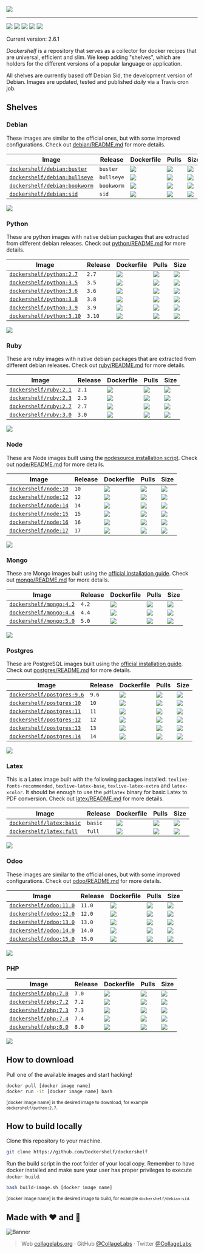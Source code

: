 ![](https://rawcdn.githack.com/Dockershelf/dockershelf/91d2963fe6771cf92350fd81b27572370381b074/images/banner.svg)

---

[![](https://img.shields.io/github/release/Dockershelf/dockershelf.svg)](https://github.com/Dockershelf/dockershelf/releases) [![](https://img.shields.io/travis/Dockershelf/dockershelf.svg)](https://travis-ci.org/Dockershelf/dockershelf) [![](https://img.shields.io/github/issues-raw/Dockershelf/dockershelf/in%20progress.svg?label=in%20progress)](https://github.com/Dockershelf/dockershelf/issues?q=is%3Aissue+is%3Aopen+label%3A%22in+progress%22) [![](https://badges.gitter.im/Dockershelf/dockershelf.svg)](https://gitter.im/Dockershelf/dockershelf) [![](https://cla-assistant.io/readme/badge/Dockershelf/dockershelf)](https://cla-assistant.io/Dockershelf/dockershelf)

Current version: 2.6.1

*Dockershelf* is a repository that serves as a collector for docker recipes that are universal, efficient and slim. We keep adding "shelves", which are holders for the different versions of a popular language or application.

All shelves are currently based off Debian Sid, the development version of Debian. Images are updated, tested and published *daily* via a Travis cron job.

## Shelves

### Debian

These images are similar to the official ones, but with some improved configurations. Check out [debian/README.md](https://github.com/Dockershelf/dockershelf/blob/master/debian/README.md) for more details.

|Image  |Release  |Dockerfile  |Pulls   |Size  |
|-------|---------|------------|--------|------|
|[`dockershelf/debian:buster`](https://hub.docker.com/r/dockershelf/debian)|`buster`|[![](https://img.shields.io/badge/-debian%2Fbuster%2FDockerfile-blue.svg?colorA=22313f&colorB=4a637b&cacheSeconds=900&logo=docker)](https://github.com/Dockershelf/dockershelf/blob/master/debian/buster/Dockerfile)|[![](https://img.shields.io/docker/pulls/dockershelf/debian?colorA=22313f&colorB=4a637b&cacheSeconds=900)](https://hub.docker.com/r/dockershelf/debian)|[![](https://img.shields.io/docker/image-size/dockershelf/debian/buster.svg?colorA=22313f&colorB=4a637b&cacheSeconds=900)](https://hub.docker.com/r/dockershelf/debian)|
|[`dockershelf/debian:bullseye`](https://hub.docker.com/r/dockershelf/debian)|`bullseye`|[![](https://img.shields.io/badge/-debian%2Fbullseye%2FDockerfile-blue.svg?colorA=22313f&colorB=4a637b&cacheSeconds=900&logo=docker)](https://github.com/Dockershelf/dockershelf/blob/master/debian/bullseye/Dockerfile)|[![](https://img.shields.io/docker/pulls/dockershelf/debian?colorA=22313f&colorB=4a637b&cacheSeconds=900)](https://hub.docker.com/r/dockershelf/debian)|[![](https://img.shields.io/docker/image-size/dockershelf/debian/bullseye.svg?colorA=22313f&colorB=4a637b&cacheSeconds=900)](https://hub.docker.com/r/dockershelf/debian)|
|[`dockershelf/debian:bookworm`](https://hub.docker.com/r/dockershelf/debian)|`bookworm`|[![](https://img.shields.io/badge/-debian%2Fbookworm%2FDockerfile-blue.svg?colorA=22313f&colorB=4a637b&cacheSeconds=900&logo=docker)](https://github.com/Dockershelf/dockershelf/blob/master/debian/bookworm/Dockerfile)|[![](https://img.shields.io/docker/pulls/dockershelf/debian?colorA=22313f&colorB=4a637b&cacheSeconds=900)](https://hub.docker.com/r/dockershelf/debian)|[![](https://img.shields.io/docker/image-size/dockershelf/debian/bookworm.svg?colorA=22313f&colorB=4a637b&cacheSeconds=900)](https://hub.docker.com/r/dockershelf/debian)|
|[`dockershelf/debian:sid`](https://hub.docker.com/r/dockershelf/debian)|`sid`|[![](https://img.shields.io/badge/-debian%2Fsid%2FDockerfile-blue.svg?colorA=22313f&colorB=4a637b&cacheSeconds=900&logo=docker)](https://github.com/Dockershelf/dockershelf/blob/master/debian/sid/Dockerfile)|[![](https://img.shields.io/docker/pulls/dockershelf/debian?colorA=22313f&colorB=4a637b&cacheSeconds=900)](https://hub.docker.com/r/dockershelf/debian)|[![](https://img.shields.io/docker/image-size/dockershelf/debian/sid.svg?colorA=22313f&colorB=4a637b&cacheSeconds=900)](https://hub.docker.com/r/dockershelf/debian)|

![](https://rawcdn.githack.com/Dockershelf/dockershelf/91d2963fe6771cf92350fd81b27572370381b074/images/table.svg)

### Python

These are python images with native debian packages that are extracted from different debian releases. Check out [python/README.md](https://github.com/Dockershelf/dockershelf/blob/master/python/README.md) for more details.

|Image  |Release  |Dockerfile  |Pulls   |Size  |
|-------|---------|------------|--------|------|
|[`dockershelf/python:2.7`](https://hub.docker.com/r/dockershelf/python)|`2.7`|[![](https://img.shields.io/badge/-python%2F2.7%2FDockerfile-blue.svg?colorA=22313f&colorB=4a637b&cacheSeconds=900&logo=docker)](https://github.com/Dockershelf/dockershelf/blob/master/python/2.7/Dockerfile)|[![](https://img.shields.io/docker/pulls/dockershelf/python?colorA=22313f&colorB=4a637b&cacheSeconds=900)](https://hub.docker.com/r/dockershelf/python)|[![](https://img.shields.io/docker/image-size/dockershelf/python/2.7.svg?colorA=22313f&colorB=4a637b&cacheSeconds=900)](https://hub.docker.com/r/dockershelf/python)|
|[`dockershelf/python:3.5`](https://hub.docker.com/r/dockershelf/python)|`3.5`|[![](https://img.shields.io/badge/-python%2F3.5%2FDockerfile-blue.svg?colorA=22313f&colorB=4a637b&cacheSeconds=900&logo=docker)](https://github.com/Dockershelf/dockershelf/blob/master/python/3.5/Dockerfile)|[![](https://img.shields.io/docker/pulls/dockershelf/python?colorA=22313f&colorB=4a637b&cacheSeconds=900)](https://hub.docker.com/r/dockershelf/python)|[![](https://img.shields.io/docker/image-size/dockershelf/python/3.5.svg?colorA=22313f&colorB=4a637b&cacheSeconds=900)](https://hub.docker.com/r/dockershelf/python)|
|[`dockershelf/python:3.6`](https://hub.docker.com/r/dockershelf/python)|`3.6`|[![](https://img.shields.io/badge/-python%2F3.6%2FDockerfile-blue.svg?colorA=22313f&colorB=4a637b&cacheSeconds=900&logo=docker)](https://github.com/Dockershelf/dockershelf/blob/master/python/3.6/Dockerfile)|[![](https://img.shields.io/docker/pulls/dockershelf/python?colorA=22313f&colorB=4a637b&cacheSeconds=900)](https://hub.docker.com/r/dockershelf/python)|[![](https://img.shields.io/docker/image-size/dockershelf/python/3.6.svg?colorA=22313f&colorB=4a637b&cacheSeconds=900)](https://hub.docker.com/r/dockershelf/python)|
|[`dockershelf/python:3.8`](https://hub.docker.com/r/dockershelf/python)|`3.8`|[![](https://img.shields.io/badge/-python%2F3.8%2FDockerfile-blue.svg?colorA=22313f&colorB=4a637b&cacheSeconds=900&logo=docker)](https://github.com/Dockershelf/dockershelf/blob/master/python/3.8/Dockerfile)|[![](https://img.shields.io/docker/pulls/dockershelf/python?colorA=22313f&colorB=4a637b&cacheSeconds=900)](https://hub.docker.com/r/dockershelf/python)|[![](https://img.shields.io/docker/image-size/dockershelf/python/3.8.svg?colorA=22313f&colorB=4a637b&cacheSeconds=900)](https://hub.docker.com/r/dockershelf/python)|
|[`dockershelf/python:3.9`](https://hub.docker.com/r/dockershelf/python)|`3.9`|[![](https://img.shields.io/badge/-python%2F3.9%2FDockerfile-blue.svg?colorA=22313f&colorB=4a637b&cacheSeconds=900&logo=docker)](https://github.com/Dockershelf/dockershelf/blob/master/python/3.9/Dockerfile)|[![](https://img.shields.io/docker/pulls/dockershelf/python?colorA=22313f&colorB=4a637b&cacheSeconds=900)](https://hub.docker.com/r/dockershelf/python)|[![](https://img.shields.io/docker/image-size/dockershelf/python/3.9.svg?colorA=22313f&colorB=4a637b&cacheSeconds=900)](https://hub.docker.com/r/dockershelf/python)|
|[`dockershelf/python:3.10`](https://hub.docker.com/r/dockershelf/python)|`3.10`|[![](https://img.shields.io/badge/-python%2F3.10%2FDockerfile-blue.svg?colorA=22313f&colorB=4a637b&cacheSeconds=900&logo=docker)](https://github.com/Dockershelf/dockershelf/blob/master/python/3.10/Dockerfile)|[![](https://img.shields.io/docker/pulls/dockershelf/python?colorA=22313f&colorB=4a637b&cacheSeconds=900)](https://hub.docker.com/r/dockershelf/python)|[![](https://img.shields.io/docker/image-size/dockershelf/python/3.10.svg?colorA=22313f&colorB=4a637b&cacheSeconds=900)](https://hub.docker.com/r/dockershelf/python)|

![](https://rawcdn.githack.com/Dockershelf/dockershelf/91d2963fe6771cf92350fd81b27572370381b074/images/table.svg)

### Ruby

These are ruby images with native debian packages that are extracted from different debian releases. Check out [ruby/README.md](https://github.com/Dockershelf/dockershelf/blob/master/ruby/README.md) for more details.

|Image  |Release  |Dockerfile  |Pulls   |Size  |
|-------|---------|------------|--------|------|
|[`dockershelf/ruby:2.1`](https://hub.docker.com/r/dockershelf/ruby)|`2.1`|[![](https://img.shields.io/badge/-ruby%2F2.1%2FDockerfile-blue.svg?colorA=22313f&colorB=4a637b&cacheSeconds=900&logo=docker)](https://github.com/Dockershelf/dockershelf/blob/master/ruby/2.1/Dockerfile)|[![](https://img.shields.io/docker/pulls/dockershelf/ruby?colorA=22313f&colorB=4a637b&cacheSeconds=900)](https://hub.docker.com/r/dockershelf/ruby)|[![](https://img.shields.io/docker/image-size/dockershelf/ruby/2.1.svg?colorA=22313f&colorB=4a637b&cacheSeconds=900)](https://hub.docker.com/r/dockershelf/ruby)|
|[`dockershelf/ruby:2.3`](https://hub.docker.com/r/dockershelf/ruby)|`2.3`|[![](https://img.shields.io/badge/-ruby%2F2.3%2FDockerfile-blue.svg?colorA=22313f&colorB=4a637b&cacheSeconds=900&logo=docker)](https://github.com/Dockershelf/dockershelf/blob/master/ruby/2.3/Dockerfile)|[![](https://img.shields.io/docker/pulls/dockershelf/ruby?colorA=22313f&colorB=4a637b&cacheSeconds=900)](https://hub.docker.com/r/dockershelf/ruby)|[![](https://img.shields.io/docker/image-size/dockershelf/ruby/2.3.svg?colorA=22313f&colorB=4a637b&cacheSeconds=900)](https://hub.docker.com/r/dockershelf/ruby)|
|[`dockershelf/ruby:2.7`](https://hub.docker.com/r/dockershelf/ruby)|`2.7`|[![](https://img.shields.io/badge/-ruby%2F2.7%2FDockerfile-blue.svg?colorA=22313f&colorB=4a637b&cacheSeconds=900&logo=docker)](https://github.com/Dockershelf/dockershelf/blob/master/ruby/2.7/Dockerfile)|[![](https://img.shields.io/docker/pulls/dockershelf/ruby?colorA=22313f&colorB=4a637b&cacheSeconds=900)](https://hub.docker.com/r/dockershelf/ruby)|[![](https://img.shields.io/docker/image-size/dockershelf/ruby/2.7.svg?colorA=22313f&colorB=4a637b&cacheSeconds=900)](https://hub.docker.com/r/dockershelf/ruby)|
|[`dockershelf/ruby:3.0`](https://hub.docker.com/r/dockershelf/ruby)|`3.0`|[![](https://img.shields.io/badge/-ruby%2F3.0%2FDockerfile-blue.svg?colorA=22313f&colorB=4a637b&cacheSeconds=900&logo=docker)](https://github.com/Dockershelf/dockershelf/blob/master/ruby/3.0/Dockerfile)|[![](https://img.shields.io/docker/pulls/dockershelf/ruby?colorA=22313f&colorB=4a637b&cacheSeconds=900)](https://hub.docker.com/r/dockershelf/ruby)|[![](https://img.shields.io/docker/image-size/dockershelf/ruby/3.0.svg?colorA=22313f&colorB=4a637b&cacheSeconds=900)](https://hub.docker.com/r/dockershelf/ruby)|

![](https://rawcdn.githack.com/Dockershelf/dockershelf/91d2963fe6771cf92350fd81b27572370381b074/images/table.svg)

### Node

These are Node images built using the [nodesource installation script](https://nodejs.org/en/download/package-manager/#debian-and-ubuntu-based-linux-distributions). Check out [node/README.md](https://github.com/Dockershelf/dockershelf/blob/master/node/README.md) for more details.

|Image  |Release  |Dockerfile  |Pulls   |Size  |
|-------|---------|------------|--------|------|
|[`dockershelf/node:10`](https://hub.docker.com/r/dockershelf/node)|`10`|[![](https://img.shields.io/badge/-node%2F10%2FDockerfile-blue.svg?colorA=22313f&colorB=4a637b&cacheSeconds=900&logo=docker)](https://github.com/Dockershelf/dockershelf/blob/master/node/10/Dockerfile)|[![](https://img.shields.io/docker/pulls/dockershelf/node?colorA=22313f&colorB=4a637b&cacheSeconds=900)](https://hub.docker.com/r/dockershelf/node)|[![](https://img.shields.io/docker/image-size/dockershelf/node/10.svg?colorA=22313f&colorB=4a637b&cacheSeconds=900)](https://hub.docker.com/r/dockershelf/node)|
|[`dockershelf/node:12`](https://hub.docker.com/r/dockershelf/node)|`12`|[![](https://img.shields.io/badge/-node%2F12%2FDockerfile-blue.svg?colorA=22313f&colorB=4a637b&cacheSeconds=900&logo=docker)](https://github.com/Dockershelf/dockershelf/blob/master/node/12/Dockerfile)|[![](https://img.shields.io/docker/pulls/dockershelf/node?colorA=22313f&colorB=4a637b&cacheSeconds=900)](https://hub.docker.com/r/dockershelf/node)|[![](https://img.shields.io/docker/image-size/dockershelf/node/12.svg?colorA=22313f&colorB=4a637b&cacheSeconds=900)](https://hub.docker.com/r/dockershelf/node)|
|[`dockershelf/node:14`](https://hub.docker.com/r/dockershelf/node)|`14`|[![](https://img.shields.io/badge/-node%2F14%2FDockerfile-blue.svg?colorA=22313f&colorB=4a637b&cacheSeconds=900&logo=docker)](https://github.com/Dockershelf/dockershelf/blob/master/node/14/Dockerfile)|[![](https://img.shields.io/docker/pulls/dockershelf/node?colorA=22313f&colorB=4a637b&cacheSeconds=900)](https://hub.docker.com/r/dockershelf/node)|[![](https://img.shields.io/docker/image-size/dockershelf/node/14.svg?colorA=22313f&colorB=4a637b&cacheSeconds=900)](https://hub.docker.com/r/dockershelf/node)|
|[`dockershelf/node:15`](https://hub.docker.com/r/dockershelf/node)|`15`|[![](https://img.shields.io/badge/-node%2F15%2FDockerfile-blue.svg?colorA=22313f&colorB=4a637b&cacheSeconds=900&logo=docker)](https://github.com/Dockershelf/dockershelf/blob/master/node/15/Dockerfile)|[![](https://img.shields.io/docker/pulls/dockershelf/node?colorA=22313f&colorB=4a637b&cacheSeconds=900)](https://hub.docker.com/r/dockershelf/node)|[![](https://img.shields.io/docker/image-size/dockershelf/node/15.svg?colorA=22313f&colorB=4a637b&cacheSeconds=900)](https://hub.docker.com/r/dockershelf/node)|
|[`dockershelf/node:16`](https://hub.docker.com/r/dockershelf/node)|`16`|[![](https://img.shields.io/badge/-node%2F16%2FDockerfile-blue.svg?colorA=22313f&colorB=4a637b&cacheSeconds=900&logo=docker)](https://github.com/Dockershelf/dockershelf/blob/master/node/16/Dockerfile)|[![](https://img.shields.io/docker/pulls/dockershelf/node?colorA=22313f&colorB=4a637b&cacheSeconds=900)](https://hub.docker.com/r/dockershelf/node)|[![](https://img.shields.io/docker/image-size/dockershelf/node/16.svg?colorA=22313f&colorB=4a637b&cacheSeconds=900)](https://hub.docker.com/r/dockershelf/node)|
|[`dockershelf/node:17`](https://hub.docker.com/r/dockershelf/node)|`17`|[![](https://img.shields.io/badge/-node%2F17%2FDockerfile-blue.svg?colorA=22313f&colorB=4a637b&cacheSeconds=900&logo=docker)](https://github.com/Dockershelf/dockershelf/blob/master/node/17/Dockerfile)|[![](https://img.shields.io/docker/pulls/dockershelf/node?colorA=22313f&colorB=4a637b&cacheSeconds=900)](https://hub.docker.com/r/dockershelf/node)|[![](https://img.shields.io/docker/image-size/dockershelf/node/17.svg?colorA=22313f&colorB=4a637b&cacheSeconds=900)](https://hub.docker.com/r/dockershelf/node)|

![](https://rawcdn.githack.com/Dockershelf/dockershelf/91d2963fe6771cf92350fd81b27572370381b074/images/table.svg)

### Mongo

These are Mongo images built using the [official installation guide](https://docs.mongodb.com/manual/tutorial/install-mongodb-on-debian/). Check out [mongo/README.md](https://github.com/Dockershelf/dockershelf/blob/master/mongo/README.md) for more details.

|Image  |Release  |Dockerfile  |Pulls   |Size  |
|-------|---------|------------|--------|------|
|[`dockershelf/mongo:4.2`](https://hub.docker.com/r/dockershelf/mongo)|`4.2`|[![](https://img.shields.io/badge/-mongo%2F4.2%2FDockerfile-blue.svg?colorA=22313f&colorB=4a637b&cacheSeconds=900&logo=docker)](https://github.com/Dockershelf/dockershelf/blob/master/mongo/4.2/Dockerfile)|[![](https://img.shields.io/docker/pulls/dockershelf/mongo?colorA=22313f&colorB=4a637b&cacheSeconds=900)](https://hub.docker.com/r/dockershelf/mongo)|[![](https://img.shields.io/docker/image-size/dockershelf/mongo/4.2.svg?colorA=22313f&colorB=4a637b&cacheSeconds=900)](https://hub.docker.com/r/dockershelf/mongo)|
|[`dockershelf/mongo:4.4`](https://hub.docker.com/r/dockershelf/mongo)|`4.4`|[![](https://img.shields.io/badge/-mongo%2F4.4%2FDockerfile-blue.svg?colorA=22313f&colorB=4a637b&cacheSeconds=900&logo=docker)](https://github.com/Dockershelf/dockershelf/blob/master/mongo/4.4/Dockerfile)|[![](https://img.shields.io/docker/pulls/dockershelf/mongo?colorA=22313f&colorB=4a637b&cacheSeconds=900)](https://hub.docker.com/r/dockershelf/mongo)|[![](https://img.shields.io/docker/image-size/dockershelf/mongo/4.4.svg?colorA=22313f&colorB=4a637b&cacheSeconds=900)](https://hub.docker.com/r/dockershelf/mongo)|
|[`dockershelf/mongo:5.0`](https://hub.docker.com/r/dockershelf/mongo)|`5.0`|[![](https://img.shields.io/badge/-mongo%2F5.0%2FDockerfile-blue.svg?colorA=22313f&colorB=4a637b&cacheSeconds=900&logo=docker)](https://github.com/Dockershelf/dockershelf/blob/master/mongo/5.0/Dockerfile)|[![](https://img.shields.io/docker/pulls/dockershelf/mongo?colorA=22313f&colorB=4a637b&cacheSeconds=900)](https://hub.docker.com/r/dockershelf/mongo)|[![](https://img.shields.io/docker/image-size/dockershelf/mongo/5.0.svg?colorA=22313f&colorB=4a637b&cacheSeconds=900)](https://hub.docker.com/r/dockershelf/mongo)|

![](https://rawcdn.githack.com/Dockershelf/dockershelf/91d2963fe6771cf92350fd81b27572370381b074/images/table.svg)

### Postgres

These are PostgreSQL images built using the [official installation guide](https://www.postgresql.org/download/linux/debian/). Check out [postgres/README.md](https://github.com/Dockershelf/dockershelf/blob/master/postgres/README.md) for more details.

|Image  |Release  |Dockerfile  |Pulls   |Size  |
|-------|---------|------------|--------|------|
|[`dockershelf/postgres:9.6`](https://hub.docker.com/r/dockershelf/postgres)|`9.6`|[![](https://img.shields.io/badge/-postgres%2F9.6%2FDockerfile-blue.svg?colorA=22313f&colorB=4a637b&cacheSeconds=900&logo=docker)](https://github.com/Dockershelf/dockershelf/blob/master/postgres/9.6/Dockerfile)|[![](https://img.shields.io/docker/pulls/dockershelf/postgres?colorA=22313f&colorB=4a637b&cacheSeconds=900)](https://hub.docker.com/r/dockershelf/postgres)|[![](https://img.shields.io/docker/image-size/dockershelf/postgres/9.6.svg?colorA=22313f&colorB=4a637b&cacheSeconds=900)](https://hub.docker.com/r/dockershelf/postgres)|
|[`dockershelf/postgres:10`](https://hub.docker.com/r/dockershelf/postgres)|`10`|[![](https://img.shields.io/badge/-postgres%2F10%2FDockerfile-blue.svg?colorA=22313f&colorB=4a637b&cacheSeconds=900&logo=docker)](https://github.com/Dockershelf/dockershelf/blob/master/postgres/10/Dockerfile)|[![](https://img.shields.io/docker/pulls/dockershelf/postgres?colorA=22313f&colorB=4a637b&cacheSeconds=900)](https://hub.docker.com/r/dockershelf/postgres)|[![](https://img.shields.io/docker/image-size/dockershelf/postgres/10.svg?colorA=22313f&colorB=4a637b&cacheSeconds=900)](https://hub.docker.com/r/dockershelf/postgres)|
|[`dockershelf/postgres:11`](https://hub.docker.com/r/dockershelf/postgres)|`11`|[![](https://img.shields.io/badge/-postgres%2F11%2FDockerfile-blue.svg?colorA=22313f&colorB=4a637b&cacheSeconds=900&logo=docker)](https://github.com/Dockershelf/dockershelf/blob/master/postgres/11/Dockerfile)|[![](https://img.shields.io/docker/pulls/dockershelf/postgres?colorA=22313f&colorB=4a637b&cacheSeconds=900)](https://hub.docker.com/r/dockershelf/postgres)|[![](https://img.shields.io/docker/image-size/dockershelf/postgres/11.svg?colorA=22313f&colorB=4a637b&cacheSeconds=900)](https://hub.docker.com/r/dockershelf/postgres)|
|[`dockershelf/postgres:12`](https://hub.docker.com/r/dockershelf/postgres)|`12`|[![](https://img.shields.io/badge/-postgres%2F12%2FDockerfile-blue.svg?colorA=22313f&colorB=4a637b&cacheSeconds=900&logo=docker)](https://github.com/Dockershelf/dockershelf/blob/master/postgres/12/Dockerfile)|[![](https://img.shields.io/docker/pulls/dockershelf/postgres?colorA=22313f&colorB=4a637b&cacheSeconds=900)](https://hub.docker.com/r/dockershelf/postgres)|[![](https://img.shields.io/docker/image-size/dockershelf/postgres/12.svg?colorA=22313f&colorB=4a637b&cacheSeconds=900)](https://hub.docker.com/r/dockershelf/postgres)|
|[`dockershelf/postgres:13`](https://hub.docker.com/r/dockershelf/postgres)|`13`|[![](https://img.shields.io/badge/-postgres%2F13%2FDockerfile-blue.svg?colorA=22313f&colorB=4a637b&cacheSeconds=900&logo=docker)](https://github.com/Dockershelf/dockershelf/blob/master/postgres/13/Dockerfile)|[![](https://img.shields.io/docker/pulls/dockershelf/postgres?colorA=22313f&colorB=4a637b&cacheSeconds=900)](https://hub.docker.com/r/dockershelf/postgres)|[![](https://img.shields.io/docker/image-size/dockershelf/postgres/13.svg?colorA=22313f&colorB=4a637b&cacheSeconds=900)](https://hub.docker.com/r/dockershelf/postgres)|
|[`dockershelf/postgres:14`](https://hub.docker.com/r/dockershelf/postgres)|`14`|[![](https://img.shields.io/badge/-postgres%2F14%2FDockerfile-blue.svg?colorA=22313f&colorB=4a637b&cacheSeconds=900&logo=docker)](https://github.com/Dockershelf/dockershelf/blob/master/postgres/14/Dockerfile)|[![](https://img.shields.io/docker/pulls/dockershelf/postgres?colorA=22313f&colorB=4a637b&cacheSeconds=900)](https://hub.docker.com/r/dockershelf/postgres)|[![](https://img.shields.io/docker/image-size/dockershelf/postgres/14.svg?colorA=22313f&colorB=4a637b&cacheSeconds=900)](https://hub.docker.com/r/dockershelf/postgres)|

![](https://rawcdn.githack.com/Dockershelf/dockershelf/91d2963fe6771cf92350fd81b27572370381b074/images/table.svg)

### Latex

This is a Latex image built with the following packages installed: `texlive-fonts-recommended`, `texlive-latex-base`, `texlive-latex-extra` and `latex-xcolor`. It should be enough to use the `pdflatex` binary for basic Latex to PDF conversion. Check out [latex/README.md](https://github.com/Dockershelf/dockershelf/blob/master/latex/README.md) for more details.

|Image  |Release  |Dockerfile  |Pulls   |Size  |
|-------|---------|------------|--------|------|
|[`dockershelf/latex:basic`](https://hub.docker.com/r/dockershelf/latex)|`basic`|[![](https://img.shields.io/badge/-latex%2Fbasic%2FDockerfile-blue.svg?colorA=22313f&colorB=4a637b&cacheSeconds=900&logo=docker)](https://github.com/Dockershelf/dockershelf/blob/master/latex/basic/Dockerfile)|[![](https://img.shields.io/docker/pulls/dockershelf/latex?colorA=22313f&colorB=4a637b&cacheSeconds=900)](https://hub.docker.com/r/dockershelf/latex)|[![](https://img.shields.io/docker/image-size/dockershelf/latex/basic.svg?colorA=22313f&colorB=4a637b&cacheSeconds=900)](https://hub.docker.com/r/dockershelf/latex)|
|[`dockershelf/latex:full`](https://hub.docker.com/r/dockershelf/latex)|`full`|[![](https://img.shields.io/badge/-latex%2Ffull%2FDockerfile-blue.svg?colorA=22313f&colorB=4a637b&cacheSeconds=900&logo=docker)](https://github.com/Dockershelf/dockershelf/blob/master/latex/full/Dockerfile)|[![](https://img.shields.io/docker/pulls/dockershelf/latex?colorA=22313f&colorB=4a637b&cacheSeconds=900)](https://hub.docker.com/r/dockershelf/latex)|[![](https://img.shields.io/docker/image-size/dockershelf/latex/full.svg?colorA=22313f&colorB=4a637b&cacheSeconds=900)](https://hub.docker.com/r/dockershelf/latex)|

![](https://rawcdn.githack.com/Dockershelf/dockershelf/91d2963fe6771cf92350fd81b27572370381b074/images/table.svg)

### Odoo

These images are similar to the official ones, but with some improved configurations. Check out [odoo/README.md](https://github.com/Dockershelf/dockershelf/blob/master/odoo/README.md) for more details.

|Image  |Release  |Dockerfile  |Pulls   |Size  |
|-------|---------|------------|--------|------|
|[`dockershelf/odoo:11.0`](https://hub.docker.com/r/dockershelf/odoo)|`11.0`|[![](https://img.shields.io/badge/-odoo%2F11.0%2FDockerfile-blue.svg?colorA=22313f&colorB=4a637b&cacheSeconds=900&logo=docker)](https://github.com/Dockershelf/dockershelf/blob/master/odoo/11.0/Dockerfile)|[![](https://img.shields.io/docker/pulls/dockershelf/odoo?colorA=22313f&colorB=4a637b&cacheSeconds=900)](https://hub.docker.com/r/dockershelf/odoo)|[![](https://img.shields.io/docker/image-size/dockershelf/odoo/11.0.svg?colorA=22313f&colorB=4a637b&cacheSeconds=900)](https://hub.docker.com/r/dockershelf/odoo)|
|[`dockershelf/odoo:12.0`](https://hub.docker.com/r/dockershelf/odoo)|`12.0`|[![](https://img.shields.io/badge/-odoo%2F12.0%2FDockerfile-blue.svg?colorA=22313f&colorB=4a637b&cacheSeconds=900&logo=docker)](https://github.com/Dockershelf/dockershelf/blob/master/odoo/12.0/Dockerfile)|[![](https://img.shields.io/docker/pulls/dockershelf/odoo?colorA=22313f&colorB=4a637b&cacheSeconds=900)](https://hub.docker.com/r/dockershelf/odoo)|[![](https://img.shields.io/docker/image-size/dockershelf/odoo/12.0.svg?colorA=22313f&colorB=4a637b&cacheSeconds=900)](https://hub.docker.com/r/dockershelf/odoo)|
|[`dockershelf/odoo:13.0`](https://hub.docker.com/r/dockershelf/odoo)|`13.0`|[![](https://img.shields.io/badge/-odoo%2F13.0%2FDockerfile-blue.svg?colorA=22313f&colorB=4a637b&cacheSeconds=900&logo=docker)](https://github.com/Dockershelf/dockershelf/blob/master/odoo/13.0/Dockerfile)|[![](https://img.shields.io/docker/pulls/dockershelf/odoo?colorA=22313f&colorB=4a637b&cacheSeconds=900)](https://hub.docker.com/r/dockershelf/odoo)|[![](https://img.shields.io/docker/image-size/dockershelf/odoo/13.0.svg?colorA=22313f&colorB=4a637b&cacheSeconds=900)](https://hub.docker.com/r/dockershelf/odoo)|
|[`dockershelf/odoo:14.0`](https://hub.docker.com/r/dockershelf/odoo)|`14.0`|[![](https://img.shields.io/badge/-odoo%2F14.0%2FDockerfile-blue.svg?colorA=22313f&colorB=4a637b&cacheSeconds=900&logo=docker)](https://github.com/Dockershelf/dockershelf/blob/master/odoo/14.0/Dockerfile)|[![](https://img.shields.io/docker/pulls/dockershelf/odoo?colorA=22313f&colorB=4a637b&cacheSeconds=900)](https://hub.docker.com/r/dockershelf/odoo)|[![](https://img.shields.io/docker/image-size/dockershelf/odoo/14.0.svg?colorA=22313f&colorB=4a637b&cacheSeconds=900)](https://hub.docker.com/r/dockershelf/odoo)|
|[`dockershelf/odoo:15.0`](https://hub.docker.com/r/dockershelf/odoo)|`15.0`|[![](https://img.shields.io/badge/-odoo%2F15.0%2FDockerfile-blue.svg?colorA=22313f&colorB=4a637b&cacheSeconds=900&logo=docker)](https://github.com/Dockershelf/dockershelf/blob/master/odoo/15.0/Dockerfile)|[![](https://img.shields.io/docker/pulls/dockershelf/odoo?colorA=22313f&colorB=4a637b&cacheSeconds=900)](https://hub.docker.com/r/dockershelf/odoo)|[![](https://img.shields.io/docker/image-size/dockershelf/odoo/15.0.svg?colorA=22313f&colorB=4a637b&cacheSeconds=900)](https://hub.docker.com/r/dockershelf/odoo)|

![](https://rawcdn.githack.com/Dockershelf/dockershelf/91d2963fe6771cf92350fd81b27572370381b074/images/table.svg)

### PHP


|Image  |Release  |Dockerfile  |Pulls   |Size  |
|-------|---------|------------|--------|------|
|[`dockershelf/php:7.0`](https://hub.docker.com/r/dockershelf/php)|`7.0`|[![](https://img.shields.io/badge/-php%2F7.0%2FDockerfile-blue.svg?colorA=22313f&colorB=4a637b&cacheSeconds=900&logo=docker)](https://github.com/Dockershelf/dockershelf/blob/master/php/7.0/Dockerfile)|[![](https://img.shields.io/docker/pulls/dockershelf/php?colorA=22313f&colorB=4a637b&cacheSeconds=900)](https://hub.docker.com/r/dockershelf/php)|[![](https://img.shields.io/docker/image-size/dockershelf/php/7.0.svg?colorA=22313f&colorB=4a637b&cacheSeconds=900)](https://hub.docker.com/r/dockershelf/php)|
|[`dockershelf/php:7.2`](https://hub.docker.com/r/dockershelf/php)|`7.2`|[![](https://img.shields.io/badge/-php%2F7.2%2FDockerfile-blue.svg?colorA=22313f&colorB=4a637b&cacheSeconds=900&logo=docker)](https://github.com/Dockershelf/dockershelf/blob/master/php/7.2/Dockerfile)|[![](https://img.shields.io/docker/pulls/dockershelf/php?colorA=22313f&colorB=4a637b&cacheSeconds=900)](https://hub.docker.com/r/dockershelf/php)|[![](https://img.shields.io/docker/image-size/dockershelf/php/7.2.svg?colorA=22313f&colorB=4a637b&cacheSeconds=900)](https://hub.docker.com/r/dockershelf/php)|
|[`dockershelf/php:7.3`](https://hub.docker.com/r/dockershelf/php)|`7.3`|[![](https://img.shields.io/badge/-php%2F7.3%2FDockerfile-blue.svg?colorA=22313f&colorB=4a637b&cacheSeconds=900&logo=docker)](https://github.com/Dockershelf/dockershelf/blob/master/php/7.3/Dockerfile)|[![](https://img.shields.io/docker/pulls/dockershelf/php?colorA=22313f&colorB=4a637b&cacheSeconds=900)](https://hub.docker.com/r/dockershelf/php)|[![](https://img.shields.io/docker/image-size/dockershelf/php/7.3.svg?colorA=22313f&colorB=4a637b&cacheSeconds=900)](https://hub.docker.com/r/dockershelf/php)|
|[`dockershelf/php:7.4`](https://hub.docker.com/r/dockershelf/php)|`7.4`|[![](https://img.shields.io/badge/-php%2F7.4%2FDockerfile-blue.svg?colorA=22313f&colorB=4a637b&cacheSeconds=900&logo=docker)](https://github.com/Dockershelf/dockershelf/blob/master/php/7.4/Dockerfile)|[![](https://img.shields.io/docker/pulls/dockershelf/php?colorA=22313f&colorB=4a637b&cacheSeconds=900)](https://hub.docker.com/r/dockershelf/php)|[![](https://img.shields.io/docker/image-size/dockershelf/php/7.4.svg?colorA=22313f&colorB=4a637b&cacheSeconds=900)](https://hub.docker.com/r/dockershelf/php)|
|[`dockershelf/php:8.0`](https://hub.docker.com/r/dockershelf/php)|`8.0`|[![](https://img.shields.io/badge/-php%2F8.0%2FDockerfile-blue.svg?colorA=22313f&colorB=4a637b&cacheSeconds=900&logo=docker)](https://github.com/Dockershelf/dockershelf/blob/master/php/8.0/Dockerfile)|[![](https://img.shields.io/docker/pulls/dockershelf/php?colorA=22313f&colorB=4a637b&cacheSeconds=900)](https://hub.docker.com/r/dockershelf/php)|[![](https://img.shields.io/docker/image-size/dockershelf/php/8.0.svg?colorA=22313f&colorB=4a637b&cacheSeconds=900)](https://hub.docker.com/r/dockershelf/php)|

![](https://rawcdn.githack.com/Dockershelf/dockershelf/91d2963fe6771cf92350fd81b27572370381b074/images/table.svg)

## How to download

Pull one of the available images and start hacking!

```bash
docker pull [docker image name]
docker run -it [docker image name] bash
```
<sup>[docker image name] is the desired image to download, for example <code>dockershelf/python:2.7</code>.</sup>

## How to build locally

Clone this repository to your machine.

```bash
git clone https://github.com/Dockershelf/dockershelf
```

Run the build script in the root folder of your local copy. Remember to have docker installed and make sure your user has proper privileges to execute `docker build`.

```bash
bash build-image.sh [docker image name]
```

<sup>[docker image name] is the desired image to build, for example <code>dockershelf/debian:sid</code>.</sup>

## Made with :heart: and :hamburger:

![Banner](https://rawcdn.githack.com/Dockershelf/dockershelf/91d2963fe6771cf92350fd81b27572370381b074/images/promo-open-source.svg)

> Web [collagelabs.org](http://collagelabs.org/) · GitHub [@CollageLabs](https://github.com/CollageLabs) · Twitter [@CollageLabs](https://twitter.com/CollageLabs)
